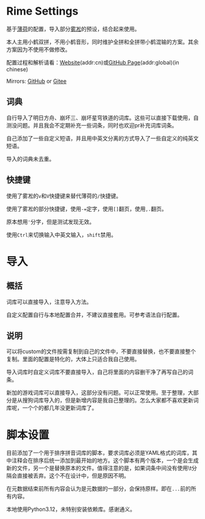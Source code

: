 # Rime Settings

基于[薄荷](https://github.com/Mintimate/oh-my-rime)的配置，导入部分[雾凇](https://github.com/iDvel/rime-ice)的预设，结合起来使用。

本人主用小鹤双拼，不用小鹤音形，同时维护全拼和全拼带小鹤混输的方案。其余方案因为不使用不做修改。

配置过程和解析请看：[Website](https://blog.emptylight.cn/post/rime-input-method-configuration-z1snn)(addr:cn)或[GitHub Page](https://emptylight370.github.io/post/rime-input-method-configuration-z1snn)(addr:global)(in chinese)

Mirrors: [GitHub](https://github.com/emptylight370/rime-settings) or [Gitee](https://gitee.com/emptylight370/rime-settings)

## 词典

自行导入了明日方舟、崩坏三、崩坏星穹铁道的词库。这些可以直接下载使用，自测没问题。并且我会不定期补充一些词条，同时也欢迎pr补充词库词条。

自己添加了一些自定义短语，并且用中英文分离的方式导入了一些自定义的纯英文短语。

导入的词典未去重。

## 快捷键

使用了雾凇的`v`和`V`快捷键来替代薄荷的`/`快捷键。

使用了雾凇的部分快捷键，使用`-=`定字，使用`[]`翻页，使用`,.`翻页。

原本想用`'`分字，但是测试发现无效。

使用`Ctrl`来切换输入中英文输入，`shift`禁用。

# 导入

## 概括

词库可以直接导入，注意导入方法。

自定义配置自行与本地配置合并，不建议直接套用。可参考语法自行配置。

## 说明

可以将custom的文件按需复制到自己的文件中，不要直接替换，也不要直接整个复制。里面的配置是特化的，大体上只适合我自己使用。

导入词库时自定义词库不要直接导入，自己将里面的内容删干净了再写自己的词条。

新加的游戏词库可以直接导入，这部分没有问题。可以正常使用。至于整理，大部分是从搜狗词库导入的，但是新增内容是我自己整理的。怎么大家都不喜欢更新词库呢，一个个的都几年没更新词库了。

# 脚本设置

目前添加了一个用于排序拼音词库的脚本，要求词库必须是YAML格式的词库，其中注释会在排序后统一添加到最开始的地方。这个脚本有两个版本，一个是会生成新的文件，另一个是替换原本的文件。值得注意的是，如果词条中间没有使用\t分隔会直接被丢弃。这个不在设计中，但是原因不明。

在元数据结束前所有内容会认为是元数据的一部分，会保持原样。即在`...`前的所有内容。

本地使用Python3.12，未特别安装依赖库。感谢通义。